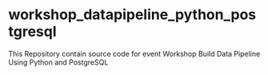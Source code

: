 # workshop_datapipeline_python_postgresql
This Repository contain source code for event Workshop Build Data Pipeline Using Python and PostgreSQL
